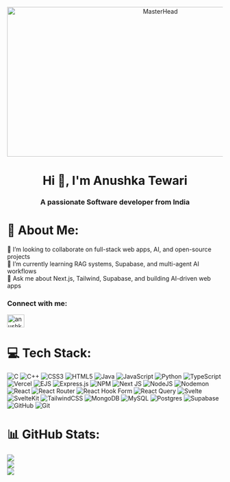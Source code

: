 
<p align="center">
  <img src="https://i.pinimg.com/originals/7f/cf/93/7fcf934afb655c2e0c04094a157e5c45.gif" alt="MasterHead" width="700" height="350"/>
</p>

<h1 align="center">Hi 👋, I'm Anushka Tewari</h1>
<h3 align="center">A passionate Software developer from India</h3>

<!-- <div align="center">
  <img 
    alt="Coding" 
    width="380" 
    src="https://i.pinimg.com/originals/7f/cf/93/7fcf934afb655c2e0c04094a157e5c45.gif"
    style="border-radius: 15px; margin: 10px 0 10px 20px; box-shadow: 0 0 10px rgba(0,0,0,0.2);" 
  />
</div> -->

# 💫 About Me:
🔭 I’m looking to collaborate on full-stack web apps, AI, and open-source projects<br>
🌱 I’m currently learning RAG systems, Supabase, and multi-agent AI workflows<br>
💬 Ask me about Next.js, Tailwind, Supabase, and building AI-driven web apps

<h3 align="left">Connect with me:</h3>
<p align="left">
  <a href="https://www.linkedin.com/in/anushka-tewari-6289a0276/" target="blank">
    <img align="center" 
         src="https://raw.githubusercontent.com/rahuldkjain/github-profile-readme-generator/master/src/images/icons/Social/linked-in-alt.svg" 
         alt="anushka tewari" 
         height="30" width="40" />
  </a>
</p>



# 💻 Tech Stack:
![C](https://img.shields.io/badge/c-%2300599C.svg?style=for-the-badge&logo=c&logoColor=white) ![C++](https://img.shields.io/badge/c++-%2300599C.svg?style=for-the-badge&logo=c%2B%2B&logoColor=white) ![CSS3](https://img.shields.io/badge/css3-%231572B6.svg?style=for-the-badge&logo=css3&logoColor=white) ![HTML5](https://img.shields.io/badge/html5-%23E34F26.svg?style=for-the-badge&logo=html5&logoColor=white) ![Java](https://img.shields.io/badge/java-%23ED8B00.svg?style=for-the-badge&logo=openjdk&logoColor=white) ![JavaScript](https://img.shields.io/badge/javascript-%23323330.svg?style=for-the-badge&logo=javascript&logoColor=%23F7DF1E) ![Python](https://img.shields.io/badge/python-3670A0?style=for-the-badge&logo=python&logoColor=ffdd54) ![TypeScript](https://img.shields.io/badge/typescript-%23007ACC.svg?style=for-the-badge&logo=typescript&logoColor=white) ![Vercel](https://img.shields.io/badge/vercel-%23000000.svg?style=for-the-badge&logo=vercel&logoColor=white) ![EJS](https://img.shields.io/badge/ejs-%23B4CA65.svg?style=for-the-badge&logo=ejs&logoColor=black) ![Express.js](https://img.shields.io/badge/express.js-%23404d59.svg?style=for-the-badge&logo=express&logoColor=%2361DAFB) ![NPM](https://img.shields.io/badge/NPM-%23CB3837.svg?style=for-the-badge&logo=npm&logoColor=white) ![Next JS](https://img.shields.io/badge/Next-black?style=for-the-badge&logo=next.js&logoColor=white) ![NodeJS](https://img.shields.io/badge/node.js-6DA55F?style=for-the-badge&logo=node.js&logoColor=white) ![Nodemon](https://img.shields.io/badge/NODEMON-%23323330.svg?style=for-the-badge&logo=nodemon&logoColor=%BBDEAD) ![React](https://img.shields.io/badge/react-%2320232a.svg?style=for-the-badge&logo=react&logoColor=%2361DAFB) ![React Router](https://img.shields.io/badge/React_Router-CA4245?style=for-the-badge&logo=react-router&logoColor=white) ![React Hook Form](https://img.shields.io/badge/React%20Hook%20Form-%23EC5990.svg?style=for-the-badge&logo=reacthookform&logoColor=white) ![React Query](https://img.shields.io/badge/-React%20Query-FF4154?style=for-the-badge&logo=react%20query&logoColor=white) ![Svelte](https://img.shields.io/badge/svelte-%23f1413d.svg?style=for-the-badge&logo=svelte&logoColor=white) ![SvelteKit](https://img.shields.io/badge/sveltekit-%23ff3e00.svg?style=for-the-badge&logo=svelte&logoColor=white) ![TailwindCSS](https://img.shields.io/badge/tailwindcss-%2338B2AC.svg?style=for-the-badge&logo=tailwind-css&logoColor=white) ![MongoDB](https://img.shields.io/badge/MongoDB-%234ea94b.svg?style=for-the-badge&logo=mongodb&logoColor=white) ![MySQL](https://img.shields.io/badge/mysql-4479A1.svg?style=for-the-badge&logo=mysql&logoColor=white) ![Postgres](https://img.shields.io/badge/postgres-%23316192.svg?style=for-the-badge&logo=postgresql&logoColor=white) ![Supabase](https://img.shields.io/badge/Supabase-3ECF8E?style=for-the-badge&logo=supabase&logoColor=white) ![GitHub](https://img.shields.io/badge/github-%23121011.svg?style=for-the-badge&logo=github&logoColor=white) ![Git](https://img.shields.io/badge/git-%23F05033.svg?style=for-the-badge&logo=git&logoColor=white)
# 📊 GitHub Stats:
![](https://github-readme-stats.vercel.app/api?username=Anushka404&theme=catppuccin_mocha&hide_border=false&include_all_commits=false&count_private=false)<br/>
![](https://nirzak-streak-stats.vercel.app/?user=Anushka404&theme=catppuccin_mocha&hide_border=false)<br/>
![](https://github-readme-stats.vercel.app/api/top-langs/?username=Anushka404&theme=catppuccin_mocha&hide_border=false&include_all_commits=false&count_private=false&layout=compact)

<!-- Proudly created with GPRM ( https://gprm.itsvg.in ) -->

